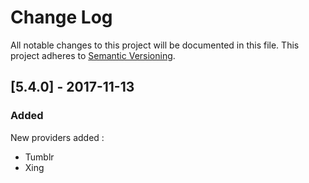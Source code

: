 # Change Log

All notable changes to this project will be documented in this file. This project adheres to [Semantic Versioning](http://semver.org/).

## [5.4.0] - 2017-11-13
### Added
New providers added :
- Tumblr 
- Xing